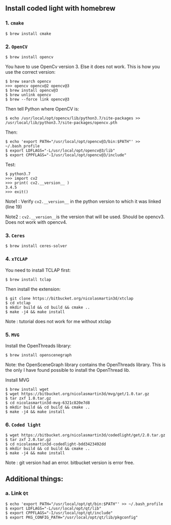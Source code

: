 ## Install coded light with homebrew

### 1. `cmake`
```
$ brew install cmake
```

### 2. `OpenCV`
```
$ brew install opencv
```
You have to use OpenCv version 3. Else it does not work. This is how you use the correct version:
```
$ brew search opencv
>>> opencv opencv@2 opencv@3
$ brew install opencv@3
$ brew unlink opencv
$ brew --force link opencv@3
```
Then tell Python where OpenCV is:
```
$ echo /usr/local/opt/opencv/lib/python3.7/site-packages >> /usr/local/lib/python3.7/site-packages/opencv.pth
```
Then:
```
$ echo 'export PATH="/usr/local/opt/opencv@3/bin:$PATH"' >> ~/.bash_profile 
$ export LDFLAGS="-L/usr/local/opt/opencv@3/lib"
$ export CPPFLAGS="-I/usr/local/opt/opencv@3/include"
```

Test:
```
$ python3.7
>>> import cv2
>>> print( cv2.__version__ ) 
3.4.5
>>> exit()
```
Note1 : Verify `cv2.__version__` in the python version to which it was linked (line 19)

Note2 : `cv2.__version__`is the version that will be used. Should be opencv3. Does not work with opencv4. 

### 3. `Ceres`
```
$ brew install ceres-solver
```

### 4. `xTCLAP`

You need to install TCLAP first:
```
$ brew install tclap
```
Then install the extension:
```
$ git clone https://bitbucket.org/nicolasmartin3d/xtclap
$ cd xtclap
$ mkdir build && cd build && cmake ..
$ make -j4 && make install
```
Note : tutorial does not work for me without xtclap

### 5. `MVG`

Install the OpenThreads library:
```
$ brew install openscenegraph
```
Note: the OpenSceneGraph library contains the OpenThreads library. This is the only I have found possible to install the OpenThread lib.

Install MVG
```
$ brew install wget 
$ wget https://bitbucket.org/nicolasmartin3d/mvg/get/1.0.tar.gz
$ tar zxf 1.0.tar.gz
$ cd nicolasmartin3d-mvg-6321c820e7d8
$ mkdir build && cd build && cmake ..
$ make -j4 && make install
```
### 6. `Coded light`
```
$ wget https://bitbucket.org/nicolasmartin3d/codedlight/get/2.0.tar.gz
$ tar zxf 2.0.tar.gz
$ cd nicolasmartin3d-codedlight-bdd3423492dd
$ mkdir build && cd build && cmake ..
$ make -j4 && make install
```
Note : git version had an error. bitbucket version is error free. 


## Additional things:

### a. Link `Qt` 
```
$ echo 'export PATH="/usr/local/opt/qt/bin:$PATH"' >> ~/.bash_profile
$ export LDFLAGS="-L/usr/local/opt/qt/lib"
$ export CPPFLAGS="-I/usr/local/opt/qt/include"
$ export PKG_CONFIG_PATH="/usr/local/opt/qt/lib/pkgconfig"
```








